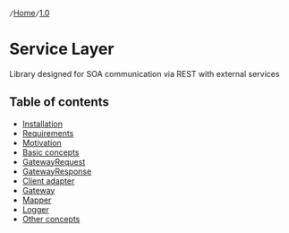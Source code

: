 `/`[Home](/service-layer)`/`[1.0](/service-layer/docs/1.0)

# Service Layer
Library designed for SOA communication via REST with external services

## Table of contents
- [Installation](01-installation.html#installation)
- [Requirements](01-installation.html#requirements)
- [Motivation](02-motivation.html)
- [Basic concepts](03-basic-concepts.html)
- [GatewayRequest](04-request.html) 
- [GatewayResponse](05-response.html)
- [Client adapter](05-client-adapter.html)
- [Gateway](06-gateway.html)
- [Mapper](07-mapper.html)
- [Logger](08-logger.html)
- [Other concepts](09-other-concepts.html)
